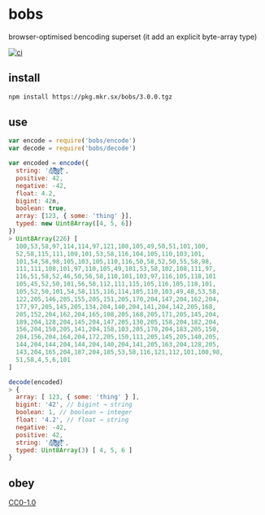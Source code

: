 # bobs
browser-optimised bencoding superset (it add an explicit byte-array type)

[![ci](https://travis-ci.org/michaelrhodes/bobs.svg?branch=master)](https://travis-ci.org/michaelrhodes/bobs)

## install
```sh
npm install https://pkg.mkr.sx/bobs/3.0.0.tgz
```

## use
```js
var encode = require('bobs/encode')
var decode = require('bobs/decode')

var encoded = encode({
  string: 'ẕ̢͒͛͗ͪ̓ḁ̢͑͆̌̍̎ͨ͘l̶̜̖͍̞ͨͫ͑̽̀̑̓͂͞g̷͖̜̤̬͖ͪo͑͌͐̐̐̌̍ͣ̀͏̥̻̹',
  positive: 42,
  negative: -42,
  float: 4.2,
  bigint: 42n,
  boolean: true,
  array: [123, { some: 'thing' }],
  typed: new Uint8Array([4, 5, 6])
})
> Uint8Array(226) [
  100,53,58,97,114,114,97,121,108,105,49,50,51,101,100,
  52,58,115,111,109,101,53,58,116,104,105,110,103,101,
  101,54,58,98,105,103,105,110,116,50,58,52,50,55,58,98,
  111,111,108,101,97,110,105,49,101,53,58,102,108,111,97,
  116,51,58,52,46,50,56,58,110,101,103,97,116,105,118,101
  105,45,52,50,101,56,58,112,111,115,105,116,105,118,101,
  105,52,50,101,54,58,115,116,114,105,110,103,49,48,53,58,
  122,205,146,205,155,205,151,205,170,204,147,204,162,204,
  177,97,205,145,205,134,204,140,204,141,204,142,205,168,
  205,152,204,162,204,165,108,205,168,205,171,205,145,204,
  189,204,128,204,145,204,147,205,130,205,158,204,182,204,
  156,204,150,205,141,204,158,103,205,170,204,183,205,150,
  204,156,204,164,204,172,205,150,111,205,145,205,140,205,
  144,204,144,204,144,204,140,204,141,205,163,204,128,205,
  143,204,165,204,187,204,185,53,58,116,121,112,101,100,98,
  51,58,4,5,6,101
]

decode(encoded)
> {
  array: [ 123, { some: 'thing' } ],
  bigint: '42', // bigint → string
  boolean: 1, // boolean → integer
  float: '4.2', // float → string
  negative: -42,
  positive: 42,
  string: 'ẕ̢͒͛͗ͪ̓ḁ̢͑͆̌̍̎ͨ͘l̶̜̖͍̞ͨͫ͑̽̀̑̓͂͞g̷͖̜̤̬͖ͪo͑͌͐̐̐̌̍ͣ̀͏̥̻̹',
  typed: Uint8Array(3) [ 4, 5, 6 ]
}
```

## obey
[CC0-1.0](https://creativecommons.org/publicdomain/zero/1.0/)

